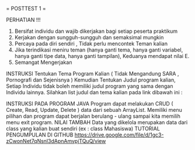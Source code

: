 = POSTTEST 1 =

PERHATIAN !!!
1. Bersifat individu dan wajib dikerjakan bagi setiap peserta praktikum
2. Kerjakan dengan sungguh-sungguh dan semaksimal mungkin
3. Percaya pada diri sendiri , Tidak perlu mencontek Teman kalian
4. Jika terindikasi meniru teman (hanya ganti tema, hanya ganti variabel, hanya ganti tipe data, hanya ganti tampilan), Keduanya mendapat nilai E.
5. Semangat Mengerjakan

INSTRUKSI 
Tentukan Tema Program Kalian ( Tidak Mengandung SARA , Pornografi dan           Sejenisnya )
Kemudian Tentukan Judul program kalian, Setiap Individu tidak boleh memiliki judul program yang sama dengan Individu lainnya.
Silahkan list judul dan tema kalian pada link dibawah ini : 

INSTRUKSI PADA PROGRAM JAVA
Program dapat melakukan CRUD ( Create, Read, Update, Delete ) data dari sebuah ArrayList.
Memiliki menu pilihan dan program dapat berjalan berulang - ulang sampai kita memilih menu exit program.
NILAI TAMBAH
Data yang dikelola merupakan data dari class yang kalian buat sendiri (ex : class Mahasiswa)
TUTORIAL PENGUMPULAN DI GITHUB
https://drive.google.com/file/d/1gc3-zCwonNet7qNsnl3dApnAmvpjTQuQ/view
